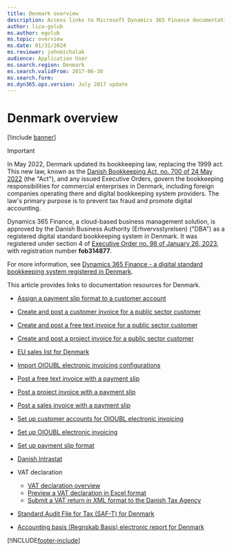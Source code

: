 ```yaml
---
title: Denmark overview
description: Access links to Microsoft Dynamics 365 Finance documentation resources for Denmark, including resources for creating and posting different types of invoices. 
author: liza-golub
ms.author: egolub
ms.topic: overview
ms.date: 01/31/2024
ms.reviewer: johnmichalak
audience: Application User
ms.search.region: Denmark
ms.search.validFrom: 2017-06-30
ms.search.form: 
ms.dyn365.ops.version: July 2017 update
---
```


# Denmark overview

[!include [banner](../../includes/banner.md)]

> [!IMPORTANT]
> In May 2022, Denmark updated its bookkeeping law, replacing the 1999 act. This new law, known as the [Danish Bookkeeping Act, no. 700 of 24 May 2022](https://go.microsoft.com/fwlink/?linkid=2259403) (the "Act"), and any issued Executive Orders, govern the bookkeeping responsibilities for commercial enterprises in Denmark, including foreign companies operating there and digital bookkeeping system providers. The law's primary purpose is to prevent tax fraud and promote digital accounting.
> 
> Dynamics 365 Finance, a cloud-based business management solution, is approved by the Danish Business Authority (Erhvervsstyrelsen) ("DBA") as a registered digital standard bookkeeping system in Denmark. It was registered under section 4 of [Executive Order no. 98 of January 26, 2023](https://go.microsoft.com/fwlink/?linkid=2259402), with registration number **fob314877**. 
>
> For more information, see [Dynamics 365 Finance - a digital standard bookkeeping system registered in Denmark](emea-dnk-registration.md).

This article provides links to documentation resources for Denmark. 

- [Assign a payment slip format to a customer account](assign-payment-slip-format-customer-account.md)
- [Create and post a customer invoice for a public sector customer](create-post-customer-invoice-public-sector-customer.md)
- [Create and post a free text invoice for a public sector customer](create-post-free-text-invoice-public-sector-customer.md)
- [Create and post a project invoice for a public sector customer](create-post-project-invoice-public-sector-customer.md)
- [EU sales list for Denmark](emea-dnk-eu-sales-list.md)
- [Import OIOUBL electronic invoicing configurations](import-oioubl-electronic-invoicing-configurations.md)
- [Post a free text invoice with a payment slip](post-free-text-invoice-payment-slip.md)
- [Post a project invoice with a payment slip](post-project-invoice-payment-slip.md)
- [Post a sales invoice with a payment slip](post-sales-invoice-payment-slip.md)
- [Set up customer accounts for OIOUBL electronic invoicing](set-up-customer-accounts-oioubl-electronic-invoicing.md)
- [Set up OIOUBL electronic invoicing](set-up-oioubl-electronic-invoicing.md)
- [Set up payment slip format](set-up-payment-slip-format.md)
- [Danish Intrastat](emea-dnk-intrastat.md)
- VAT declaration

    - [VAT declaration overview](emea-dnk-vat-declaration-denmark.md)
    - [Preview a VAT declaration in Excel format](emea-dnk-vat-declaration-preview.md)
    - [Submit a VAT return in XML format to the Danish Tax Agency](emea-dnk-vat-declaration-submission.md)

- [Standard Audit File for Tax (SAF-T) for Denmark](emea-dnk-saf-t.md)
- [Accounting basis (Regnskab Basis) electronic report for Denmark](emea-dnk-accounting-basis.md)


[!INCLUDE[footer-include](../../../includes/footer-banner.md)]
